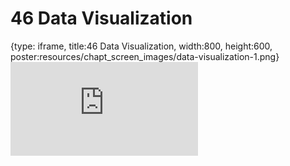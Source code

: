 # 46 Data Visualization
 
{type: iframe, title:46 Data Visualization, width:800, height:600, poster:resources/chapt_screen_images/data-visualization-1.png}
![](https://datatrail-jhu.github.io/DataTrail/no_toc/data-visualization-1.html)
 

 
